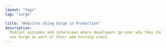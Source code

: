```yaml
---
layout: "tags"
tag: "surge"

title: "Websites Using Surge in Production"
description:
  Podcast episodes and interviews where developers go over why they chose to
  use Surge as part of their web hosting stack.
---
```

